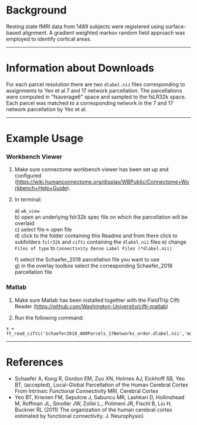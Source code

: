 Background
==========
Resting state fMRI data from 1489 subjects were registered using surface-based alignment. A gradient weighted markov random field approach was employed to identify cortical areas.

----

Information about Downloads
===========================
For each parcel resolution there are two `dlabel.nii` files corresponding to assignments to Yeo et al 7 and 17 network parcellation. The parcellations were computed in "fsaverage6" space and sampled to the fsLR32k space.  Each parcel was matched to a corresponding network in the 7 and 17 network parcellation by Yeo et al. 

----

Example Usage
=============

### Workbench Viewer
1) Make sure connectome workbench viewer has been set up and configured (https://wiki.humanconnectome.org/display/WBPublic/Connectome+Workbench+Help+Guide).

2) In terminal:

   a) `wb_view`  
   b) open an underlying fslr32k spec file on which the parcellation will be overlaid  
   c) select file-> open file  
   d) click to the folder containing this Readme and from there click to subfolders `fslr32k` and `cifti` containing the `dlabel.nii` files
   e) change `Files of type` to `Connectivity Dense Label Files (*dlabel.nii)`
   
   f) select the Schaefer_2018 parcellation file you want to use  
   g) in the overlay toolbox select the corresponding Schaefer_2018 parcellation file

### Matlab
1) Make sure Matlab has been installed together with the FieldTrip Cifti Reader (https://github.com/Washington-University/cifti-matlab)  

2) Run the following command:
```
x = ft_read_cifti('Schaefer2018_400Parcels_17Networks_order.dlabel.nii','mapname','array');
```
----

References
==========

+ Schaefer A, Kong R, Gordon EM, Zuo XN, Holmes AJ, Eickhoff SB, Yeo BT, (accepted), Local-Global Parcellation of the Human Cerebral Cortex From Intrinsic Functional Connectivity MRI, Cerebral Cortex
+ Yeo BT, Krienen FM, Sepulcre J, Sabuncu MR, Lashkari D, Hollinshead M, Roffman JL, Smoller JW, Zollei L., Polimeni JR, Fischl B, Liu H, Buckner RL (2011) The organization of the human cerebral cortex estimated by functional connectivity. J. Neurophysiol.
